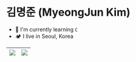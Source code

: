 # 김명준 (MyeongJun Kim)
- 🌵 I'm currently learning ```C``` <br>
- 🏕️ I live in Seoul, Korea <br>

<table>
  <thead>
    <tr>
      <th>
          <a href="https://github.com/anuraghazra/github-readme-stats">
            <img align="center" src="https://github-readme-stats.vercel.app/api/top-langs/?username=chorongs&layout=compact&hide_border=true" />
        </a>
      </th>
      <th>
        <a href="https://github.com/anuraghazra/github-readme-stats">
         <img align="center" src="https://github-readme-stats.vercel.app/api?username=chorongs&theme=buefy&show_icons=true&hide_border=true" />
        </a>
      </th>
    </tr>
  </thead>
</table>
